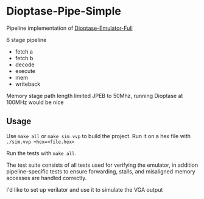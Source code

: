 # Dioptase-Pipe-Simple

Pipeline implementation of [Dioptase-Emulator-Full](https://github.com/b-Rocks2718/Dioptase-Emulator-Full)

6 stage pipeline

- fetch a
- fetch b
- decode
- execute
- mem
- writeback

Memory stage path length limited JPEB to 50Mhz, running Dioptase at 100MHz would be nice

## Usage

Use `make all` or `make sim.vvp` to build the project.
Run it on a hex file with `./sim.vvp +hex=<file.hex>`

Run the tests with `make all`.

The test suite consists of all tests used for verifying the emulator, in addition pipeline-specific tests to ensure forwarding, stalls, and misaligned memory accesses are handled correctly.

I'd like to set up verilator and use it to simulate the VGA output
